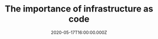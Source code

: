 ---
path: "/the-importance-of-infrastructure-as-code"
date: 2020-05-17T16:00:00.000Z
title: "The importance of infrastructure as code"
---